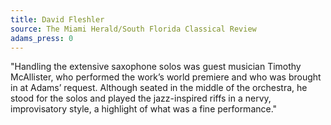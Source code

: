 ```yaml
---
title: David Fleshler
source: The Miami Herald/South Florida Classical Review
adams_press: 0
---
```

"Handling the extensive saxophone solos was guest musician Timothy McAllister, who performed the work&#8217;s world premiere and who was brought in at Adams&#8217; request. Although seated in the middle of the orchestra, he stood for the solos and played the jazz-inspired riffs in a nervy, improvisatory style, a highlight of what was a fine performance."